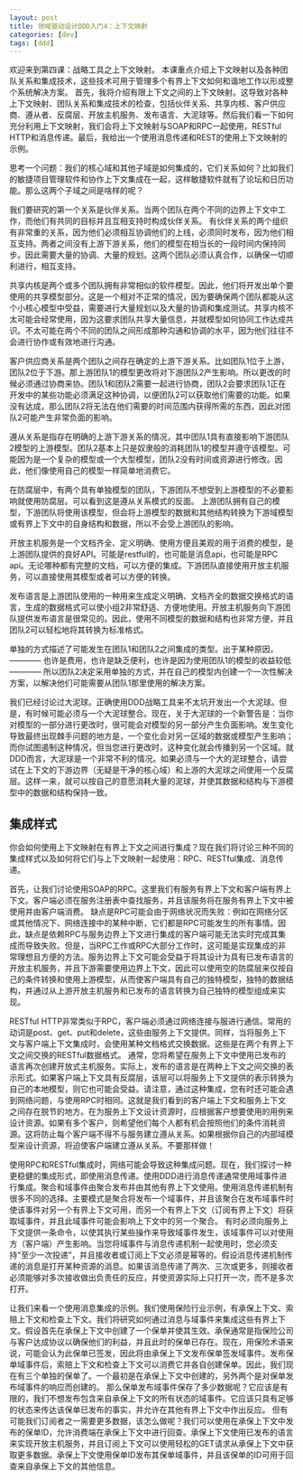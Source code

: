 ```yaml
---
layout: post
title: 领域驱动设计DDD入门4：上下文映射
categories: [dev]
tags: [ddd]
---
```


欢迎来到第四课：战略工具之上下文映射。
本课重点介绍上下文映射以及各种团队关系和集成技术，这些技术可用于管理多个有界上下文如何和谐地工作以形成整个系统解决方案。
首先，我将介绍有限上下文之间的上下文映射。这导致对各种上下文映射、团队关系和集成技术的检查，包括伙伴关系、共享内核、客户供应商、遵从者、反腐层、开放主机服务、发布语言、大泥球等。然后我们看一下如何充分利用上下文映射，我们会将上下文映射与SOAP和RPC一起使用，RESTful HTTP和消息传递。最后，我给出一个使用消息传递和REST的使用上下文映射的示例。

思考一个问题：我们的核心域和其他子域是如何集成的，它们关系如何？比如我们的敏捷项目管理软件和协作上下文集成在一起，这样敏捷软件就有了论坛和日历功能。那么这两个子域之间是啥样的呢？

我们要研究的第一个关系是伙伴关系。当两个团队在两个不同的边界上下文中工作，而他们有共同的目标并且互相支持时构成伙伴关系。
有伙伴关系的两个组织有非常重的关系，因为他们必须相互协调他们的上线，必须同时发布，因为他们相互支持。两者之间没有上游下游关系，他们的模型在相当长的一段时间内保持同步。因此需要大量的协调、大量的规划。这两个团队必须认真合作，以确保一切顺利进行，相互支持。

共享内核是两个或多个团队拥有非常相似的软件模型。因此，他们将开发出单个要使用的共享模型部分。这是一个相对不正常的情况，因为要确保两个团队都能从这个小核心模型中受益，需要进行大量规划以及大量的协调和集成测试。共享内核不太可能会经常使用，因为这要求团队共享大量信息，并就模型如何协同工作达成共识。不太可能在两个不同的团队之间形成那种沟通和协调的水平，因为他们往往不会进行协作或有效地进行沟通。

客户供应商关系是两个团队之间存在确定的上游下游关系。比如团队1位于上游，团队2位于下游。那上游团队1的模型更改将对下游团队2产生影响。所以更改的时候必须通过协商来协。团队1和团队2需要一起进行协商，团队2会要求团队1正在开发中的某些功能必须满足这种协调，以便团队2可以获取他们需要的功能。如果没有达成，那么团队2将无法在他们需要的时间范围内获得所需的东西，因此对团队2可能产生非常负面的影响。

遵从关系是指存在明确的上游下游关系的情况，其中团队1具有直接影响下游团队2模型的上游模型。团队2基本上只是奴隶般的消耗团队1的模型并遵守该模型。可能因为是一个复杂的模型或一个大型模型，团队2没有时间或资源进行修改。因此，他们像使用自己的模型一样简单地消费它。

在防腐层中，有两个具有单独模型的团队，下游团队不想受到上游模型的不必要影响就使用防腐层。可以看到这是遵从关系模式的反面。
上游团队拥有自己的模型，下游团队将使用该模型，但会将上游模型的数据和其他结构转换为下游域模型或有界上下文中的自身结构和数据，所以不会受上游团队的影响。

开放主机服务是一个文档齐全、定义明确、使用方便且美观的用于消费的模型，是上游团队提供的良好API。可能是restful的，也可能是消息api，也可能是RPC api。无论哪种都有完整的文档，可以方便的集成。下游团队直接使用开放主机服务，可以直接使用其模型或者可以方便的转换。

发布语言是上游团队使用的一种用来生成定义明确、文档齐全的数据交换格式的语言，生成的数据格式可以使小组2非常舒适、方便地使用。开放主机服务向下游团队提供发布语言是很常见的。因此，使用不同模型的数据和结构也非常方便，并且团队2可以轻松地将其转换为标准格式。

单独的方式描述了可能发生在团队1和团队2之间集成的类型。出于某种原因，———— 也许是费用，也许是缺乏便利，也许是因为使用团队1的模型的收益较低 ———— 所以团队2决定采用单独的方式，并在自己的模型内创建一个一次性解决方案，以解决他们可能需要从团队1那里使用的解决方案。

我们已经讨论过大泥球。正确使用DDD战略工具来不太坑开发出一个大泥球。但是，有时候可能必须与一个大泥球整合。现在，关于大泥球的一个新警告是：当你对模型的一部分进行更改时，很可能会对模型的另一部分产生负面影响。发生变化导致最终出现棘手问题的地方是，一个变化会对另一区域的数据或模型产生影响；而你试图遏制这种情况，但当您进行更改时，这种变化就会传播到另一个区域。就DDD而言，大泥球是一个非常不利的情况。如果必须与一个大的泥球整合，请尝试在上下文的下游边界（无疑是干净的核心域）和上游的大泥球之间使用一个反腐层。这样一来，就可以按自己的意愿消耗大量的泥球，并使其数据和结构与下游模型中的数据和结构保持一致。

## 集成样式

你会如何使用上下文映射在有界上下文之间进行集成？现在我们将讨论三种不同的集成样式以及如何将它们与上下文映射一起使用：RPC、RESTful集成、消息传递。

首先，让我们讨论使用SOAP的RPC。这里我们有服务有界上下文和客户端有界上下文。客户端必须在服务注册表中查找服务，并且该服务将在服务有界上下文中被使用并由客户端消费。
缺点是RPC可能会由于网络状况而失败：例如在网络分区或其他情况下、网络连接中的某种中断，它们都是RPC可能发生的所有事情。因此，缺点是依赖RPC与服务边界上下文进行集成的客户端可能无法实时完成其集成而导致失败。但是，当RPC工作或RPC大部分工作时，这可能是实现集成的非常理想且方便的方法。服务边界上下文可能会受益于将其设计为具有已发布语言的开放主机服务，并且下游需要使用边界上下文，因此可以使用空的防腐层来仅按自己的条件转换和使用上游模型，从而使客户端具有自己的独特模型，独特的数据结构，并通过从上游开放主机服务和已发布的语言转换为自己独特的模型组成来实现。

RESTful HTTP非常类似于RPC，客户端必须通过网络连接与服进行通信。常用的动词是post、get、put和delete，这些由服务上下文提供。同样，当将服务上下文与客户端上下文集成时，会使用某种文档格式交换数据。这些是在两个有界上下文之间交换的RESTful数据格式。
通常，您将希望在服务上下文中使用已发布的语言再次创建开放式主机服务。实际上，发布的语言是在两种上下文之间交换的表示形式。如果客户端上下文具有反腐层，该层可以将服务上下文提供的表示转换为自己的本地模型，则它也可能会受益。请注意，通过这种集成，您有时还可能会遇到网络问题，与使用RPC时相同。这就是我们看到的客户端上下文和服务上下文之间存在脱节的地方。在为服务上下文设计资源时，应根据客户想要使用的用例来设计资源。如果有多个客户，则希望他们每个人都有机会按照他们的条件消耗资源。这将防止每个客户端不得不与服务建立遵从关系。如果根据你自己的内部域模型来设计资源，将迫使客户端建立遵从关系。不要那样做！

使用RPC和RESTful集成时，网络可能会导致这种集成问题。现在，我们探讨一种更稳健的集成形式，即使用消息传递。使用DDD进行消息传递通常使用域事件进行集成。聚合和域事件由聚合发布并由其他有界上下文使用。使用消息传递机制有很多不同的选择。主要模式是聚合将发布一个域事件，并且该聚合在发布域事件时使该事件对另一个有界上下文可用，而另一个有界上下文（订阅有界上下文）将获取域事件，并且此域事件可能会影响上下文中的另一个聚合。
有时必须向服务上下文提供一条命令，以使其执行某些操作来导致域事件发生，该域事件可以对使用方（客户端）产生影响。当您将域事件与消息传递机制一起使用时，您必须支持“至少一次投递”，并且接收者或订阅上下文必须是幂等的。假设消息传递机制传递的消息是打开某种资源的消息。如果该消息传递了两次、三次或更多，则接收者必须能够对多次接收做出负责任的反应，并使资源实际上只打开一次，而不是多次打开。

让我们来看一个使用消息集成的示例。我们使用保险行业示例，有承保上下文、索赔上下文和检查上下文。我们将研究如何通过消息与域事件来集成这些有界上下文。假设首先在承保上下文中创建了一个保单并使其生效。承保通常是指保险公司与客户达成协议以确保他们的利益，并且此时的保单已存在。现在，用保险术语来说，可能会认为此保单已签发，因此将由承保上下文发布保单签发域事件。发布保单域事件后，索赔上下文和检查上下文可以消费它并各自创建保单。因此，我们现在有三个单独的保单了。一个最初是在承保上下文中创建的，另外两个是对保单发布域事件的响应而创建的。
那么保单发布域事件保存了多少数据呢？它应该是有限的，我们不想发布包含来自承保上下文的所有状态的域事件。它应该只具有足够的状态来传达该保单已发布的事实，并允许在其他有界上下文中作出反应。
但有可能我们订阅者之一需要更多数据，该怎么做呢？我们可以使用在承保上下文中发布的保单ID，允许消费端在承保上下文中进行回查。承保上下文使用已发布的语言来实现开放主机服务，并且订阅上下文可以使用轻松的GET请求从承保上下文中获取更多数据。承保上下文使用保单ID发布其保单域事件，并且该保单的ID可用于回查来自承保上下文的其他信息。


